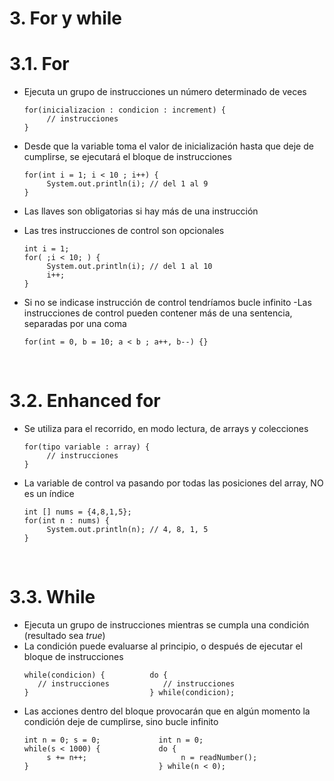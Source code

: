 # 3. For y while

# 3.1. For

- Ejecuta un grupo de instrucciones un número determinado de veces
  ```
  for(inicializacion : condicion : increment) {
       // instrucciones
  }
  ```
- Desde que la variable toma el valor de inicialización hasta que deje de cumplirse, se ejecutará el bloque de instrucciones

  ```
  for(int i = 1; i < 10 ; i++) {
       System.out.println(i); // del 1 al 9
  }
  ```

- Las llaves son obligatorias si hay más de una instrucción
- Las tres instrucciones de control son opcionales
  ```
  int i = 1;
  for( ;i < 10; ) {
       System.out.println(i); // del 1 al 10
       i++;
  }
  ```
- Si no se indicase instrucción de control tendríamos bucle infinito
  -Las instrucciones de control pueden contener más de una sentencia, separadas por una coma
  ```
  for(int = 0, b = 10; a < b ; a++, b--) {}
  ```

<br>

# 3.2. Enhanced for

- Se utiliza para el recorrido, en modo lectura, de arrays y colecciones
  ```
  for(tipo variable : array) {
       // instrucciones
  }
  ```
- La variable de control va pasando por todas las posiciones del array, NO es un índice

  ```
  int [] nums = {4,8,1,5};
  for(int n : nums) {
       System.out.println(n); // 4, 8, 1, 5
  }
  ```

<br>

# 3.3. While

- Ejecuta un grupo de instrucciones mientras se cumpla una condición (resultado sea _true_)
- La condición puede evaluarse al principio, o después de ejecutar el bloque de instrucciones
  ```
  while(condicion) {          do {
     // instrucciones            // instrucciones
  }                           } while(condicion);
  ```
- Las acciones dentro del bloque provocarán que en algún momento la condición deje de cumplirse, sino bucle infinito
  ```
  int n = 0; s = 0;             int n = 0;
  while(s < 1000) {             do {
       s += n++;                     n = readNumber();
  }                             } while(n < 0);
  ```

